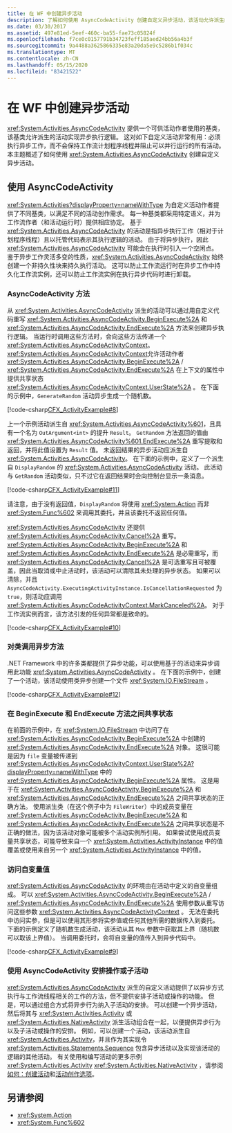 ```yaml
---
title: 在 WF 中创建异步活动
description: 了解如何使用 AsyncCodeActivity 创建自定义异步活动，该活动允许派生的活动实现异步执行逻辑。
ms.date: 03/30/2017
ms.assetid: 497e81ed-5eef-460c-ba55-fae73c05824f
ms.openlocfilehash: f7ce0c0157791b34723feff185aed24bb56a4b3f
ms.sourcegitcommit: 9a4488a3625866335e83a20da5e9c5286b1f034c
ms.translationtype: MT
ms.contentlocale: zh-CN
ms.lasthandoff: 05/15/2020
ms.locfileid: "83421522"
---
```

# <a name="creating-asynchronous-activities-in-wf"></a>在 WF 中创建异步活动
<xref:System.Activities.AsyncCodeActivity> 提供一个可供活动作者使用的基类，该基类允许派生的活动实现异步执行逻辑。 这对如下自定义活动非常有用：必须执行异步工作，而不会保持工作流计划程序线程并阻止可以并行运行的所有活动。 本主题概述了如何使用 <xref:System.Activities.AsyncCodeActivity> 创建自定义异步活动。  
  
## <a name="using-asynccodeactivity"></a>使用 AsyncCodeActivity  
 <xref:System.Activities?displayProperty=nameWithType> 为自定义活动作者提供了不同基类，以满足不同的活动创作需求。 每一种基类都采用特定语义，并为工作流作者（和活动运行时）提供相应协定。 基于 <xref:System.Activities.AsyncCodeActivity> 的活动是指异步执行工作（相对于计划程序线程）且以托管代码表示其执行逻辑的活动。 由于将异步执行，因此 <xref:System.Activities.AsyncCodeActivity> 可能会在执行时引入一个空闲点。 鉴于异步工作灵活多变的性质，<xref:System.Activities.AsyncCodeActivity> 始终创建一个非持久性块来持久执行活动。 这可以防止工作流运行时在异步工作中持久化工作流实例，还可以防止工作流实例在执行异步代码时进行卸载。  
  
### <a name="asynccodeactivity-methods"></a>AsyncCodeActivity 方法  
 从 <xref:System.Activities.AsyncCodeActivity> 派生的活动可以通过用自定义代码重写 <xref:System.Activities.AsyncCodeActivity.BeginExecute%2A> 和 <xref:System.Activities.AsyncCodeActivity.EndExecute%2A> 方法来创建异步执行逻辑。 当运行时调用这些方法时，会向这些方法传递一个 <xref:System.Activities.AsyncCodeActivityContext>。 <xref:System.Activities.AsyncCodeActivityContext>允许活动作者 <xref:System.Activities.AsyncCodeActivity.BeginExecute%2A> /  <xref:System.Activities.AsyncCodeActivity.EndExecute%2A> 在上下文的属性中提供共享状态 <xref:System.Activities.AsyncCodeActivityContext.UserState%2A> 。 在下面的示例中，`GenerateRandom` 活动异步生成一个随机数。  
  
 [!code-csharp[CFX_ActivityExample#8](~/samples/snippets/csharp/VS_Snippets_CFX/CFX_ActivityExample/cs/Program.cs#8)]  
  
 上一个示例活动派生自 <xref:System.Activities.AsyncCodeActivity%601>，且具有一个名为 `OutArgument<int>` 的提升 `Result`。 `GetRandom` 方法返回的值由 <xref:System.Activities.AsyncCodeActivity%601.EndExecute%2A> 重写提取和返回，并将此值设置为 `Result` 值。 未返回结果的异步活动应派生自 <xref:System.Activities.AsyncCodeActivity>。 在下面的示例中，定义了一个派生自 `DisplayRandom` 的 <xref:System.Activities.AsyncCodeActivity> 活动。 此活动与 `GetRandom` 活动类似，只不过它在返回结果时会向控制台显示一条消息。  
  
 [!code-csharp[CFX_ActivityExample#11](~/samples/snippets/csharp/VS_Snippets_CFX/CFX_ActivityExample/cs/Program.cs#11)]  
  
 请注意，由于没有返回值，`DisplayRandom` 将使用 <xref:System.Action> 而非 <xref:System.Func%602> 来调用其委托，并且该委托不返回任何值。  
  
 <xref:System.Activities.AsyncCodeActivity> 还提供 <xref:System.Activities.AsyncCodeActivity.Cancel%2A> 重写。 <xref:System.Activities.AsyncCodeActivity.BeginExecute%2A> 和 <xref:System.Activities.AsyncCodeActivity.EndExecute%2A> 是必需重写，而 <xref:System.Activities.AsyncCodeActivity.Cancel%2A> 是可选重写且可被覆盖，因此当取消或中止活动时，该活动可以清除其未处理的异步状态。 如果可以清除，并且 `AsyncCodeActivity.ExecutingActivityInstance.IsCancellationRequested` 为 `true`，则活动应调用 <xref:System.Activities.AsyncCodeActivityContext.MarkCanceled%2A>。 对于工作流实例而言，该方法引发的任何异常都是致命的。  
  
 [!code-csharp[CFX_ActivityExample#10](~/samples/snippets/csharp/VS_Snippets_CFX/CFX_ActivityExample/cs/Program.cs#10)]  
  
### <a name="invoking-asynchronous-methods-on-a-class"></a>对类调用异步方法  
 .NET Framework 中的许多类都提供了异步功能，可以使用基于的活动来异步调用此功能 <xref:System.Activities.AsyncCodeActivity> 。 在下面的示例中，创建了一个活动，该活动使用类异步创建一个文件 <xref:System.IO.FileStream> 。  
  
 [!code-csharp[CFX_ActivityExample#12](~/samples/snippets/csharp/VS_Snippets_CFX/CFX_ActivityExample/cs/Program.cs#12)]  
  
### <a name="sharing-state-between-the-beginexecute-and-endexecute-methods"></a>在 BeginExecute 和 EndExecute 方法之间共享状态  
 在前面的示例中，在 <xref:System.IO.FileStream> 中访问了在 <xref:System.Activities.AsyncCodeActivity.BeginExecute%2A> 中创建的 <xref:System.Activities.AsyncCodeActivity.EndExecute%2A> 对象。 这很可能是因为 `file` 变量被传递到 <xref:System.Activities.AsyncCodeActivityContext.UserState%2A?displayProperty=nameWithType> 中的 <xref:System.Activities.AsyncCodeActivity.BeginExecute%2A> 属性。 这是用于在 <xref:System.Activities.AsyncCodeActivity.BeginExecute%2A> 和 <xref:System.Activities.AsyncCodeActivity.EndExecute%2A> 之间共享状态的正确方法。 使用派生类（在这个例子中为 `FileWriter`）中的成员变量在 <xref:System.Activities.AsyncCodeActivity.BeginExecute%2A> 和 <xref:System.Activities.AsyncCodeActivity.EndExecute%2A> 之间共享状态是不正确的做法，因为该活动对象可能被多个活动实例所引用。 如果尝试使用成员变量共享状态，可能导致来自一个 <xref:System.Activities.ActivityInstance> 中的值覆盖或使用来自另一个 <xref:System.Activities.ActivityInstance> 中的值。  
  
### <a name="accessing-argument-values"></a>访问自变量值  
 <xref:System.Activities.AsyncCodeActivity> 的环境由在活动中定义的自变量组成。 可以 <xref:System.Activities.AsyncCodeActivity.BeginExecute%2A> / <xref:System.Activities.AsyncCodeActivity.EndExecute%2A> 使用参数从重写访问这些参数 <xref:System.Activities.AsyncCodeActivityContext> 。 无法在委托中访问实参，但是可以使用其形参将实参值或任何其他所需的数据传入到委托。 下面的示例定义了随机数生成活动，该活动从其 `Max` 参数中获取其上界（随机数可以取该上界值）。 当调用委托时，会将自变量的值传入到异步代码中。  
  
 [!code-csharp[CFX_ActivityExample#9](~/samples/snippets/csharp/VS_Snippets_CFX/CFX_ActivityExample/cs/Program.cs#9)]  
  
### <a name="scheduling-actions-or-child-activities-using-asynccodeactivity"></a>使用 AsyncCodeActivity 安排操作或子活动  
 <xref:System.Activities.AsyncCodeActivity> 派生的自定义活动提供了以异步方式执行与工作流线程相关的工作的方法，但不提供安排子活动或操作的功能。  但是，可以通过组合方式将异步行为纳入子活动的安排。 可以创建一个异步活动，然后将其与 <xref:System.Activities.Activity> 或 <xref:System.Activities.NativeActivity> 派生活动组合在一起，以便提供异步行为以及子活动或操作的安排。 例如，可以创建一个活动，该活动派生自 <xref:System.Activities.Activity>，并且作为其实现令 <xref:System.Activities.Statements.Sequence> 包含异步活动以及实现该活动的逻辑的其他活动。 有关使用和编写活动的更多示例 <xref:System.Activities.Activity> <xref:System.Activities.NativeActivity> ，请参阅[如何：创建活动](how-to-create-an-activity.md)和[活动创作选项](activity-authoring-options-in-wf.md)。  
  
## <a name="see-also"></a>另请参阅

- <xref:System.Action>
- <xref:System.Func%602>
